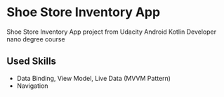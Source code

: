 Shoe Store Inventory App
========================

Shoe Store Inventory App project from Udacity Android Kotlin Developer nano degree course


Used Skills
------------
 - Data Binding, View Model, Live Data (MVVM Pattern)
 - Navigation
